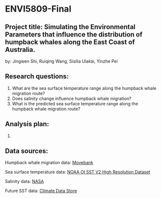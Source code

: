 # ENVI5809-Final

## Project title: Simulating the Environmental Parameters that influence the distribution of humpback whales along the East Coast of Australia.
by: Jingwen Shi, Ruiqing Wang, Sisilia Ulakai, Yinzhe Pei​

## Research questions:
1. What are the sea surface temperature range along the humpback whale migration route?
2. Does salinity change influence humpback whale migration?
3. What is the predicted sea surface temperature range along the humpback whale migration route?

## Analysis plan:
1. 


## Data sources: 
Humpback whale migration data: [Movebank](https://www.movebank.org/cms/webapp?gwt_fragment=page=studies,path=study3030068329)

Sea surface temperature data: [NOAA OI SST V2 High Resolution Dataset](https://psl.noaa.gov/data/gridded/data.noaa.oisst.v2.highres.html)

Salinity data: [NASA](https://cmr.earthdata.nasa.gov/virtual-directory/collections/C1990404821-POCLOUD/temporal)

Future SST data: [Climate Data Store](https://cds.climate.copernicus.eu/datasets/projections-cmip6?tab=overview)








